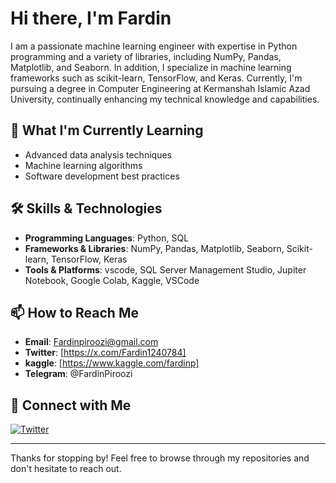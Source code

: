 # Hi there, I'm Fardin

I am a passionate machine learning engineer with expertise in Python programming and a variety of libraries, including NumPy, Pandas, Matplotlib, and Seaborn. In addition, I specialize in machine learning frameworks such as scikit-learn, TensorFlow, and Keras. Currently, I'm pursuing a degree in Computer Engineering at Kermanshah Islamic Azad University, continually enhancing my technical knowledge and capabilities.

## 🌱 What I'm Currently Learning

- Advanced data analysis techniques
- Machine learning algorithms
- Software development best practices

## 🛠️ Skills & Technologies

- **Programming Languages**: Python, SQL
- **Frameworks & Libraries**: NumPy, Pandas, Matplotlib, Seaborn, Scikit-learn, TensorFlow, Keras
- **Tools & Platforms**: vscode, SQL Server Management Studio, Jupiter Notebook, Google Colab, Kaggle, VSCode

## 📫 How to Reach Me

- **Email**: Fardinpiroozi@gmail.com
- **Twitter**: [https://x.com/Fardin1240784]
- **kaggle**: [https://www.kaggle.com/fardinp]
- **Telegram**: @FardinPiroozi
## 🔗 Connect with Me

[![Twitter](https://img.shields.io/badge/-Twitter-blue?style=flat-square&logo=twitter&logoColor=white)](https://x.com/Fardin1240784)

---

Thanks for stopping by! Feel free to browse through my repositories and don't hesitate to reach out.



